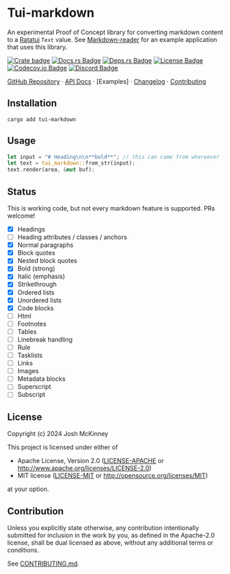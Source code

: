 # Tui-markdown

An experimental Proof of Concept library for converting markdown content to a [Ratatui] `Text`
value. See [Markdown-reader] for an example application that uses this library.

[![Crate badge]][tui-markdown]
[![Docs.rs Badge]][API Docs]
[![Deps.rs Badge]][Dependency Status]
[![License Badge]](../LICENSE-MIT)
[![Codecov.io Badge]][Code Coverage]
[![Discord Badge]][Ratatui Discord]

[GitHub Repository] · [API Docs] · [Examples] · [Changelog] · [Contributing]

## Installation

```shell
cargo add tui-markdown
```

## Usage

```rust
let input = "# Heading\n\n**bold**"; // this can come from whereever
let text = tui_markdown::from_str(input);
text.render(area, &mut buf);
```

## Status

This is working code, but not every markdown feature is supported. PRs welcome!

- [x] Headings
- [ ] Heading attributes / classes / anchors
- [x] Normal paragraphs
- [x] Block quotes
- [x] Nested block quotes
- [x] Bold (strong)
- [x] Italic (emphasis)
- [x] Strikethrough
- [x] Ordered lists
- [x] Unordered lists
- [x] Code blocks
- [ ] Html
- [ ] Footnotes
- [ ] Tables
- [ ] Linebreak handling
- [ ] Rule
- [ ] Tasklists
- [ ] Links
- [ ] Images
- [ ] Metadata blocks
- [ ] Superscript
- [ ] Subscript

## License

Copyright (c) 2024 Josh McKinney

This project is licensed under either of

- Apache License, Version 2.0
   ([LICENSE-APACHE](../LICENSE-APACHE) or <http://www.apache.org/licenses/LICENSE-2.0>)
- MIT license
   ([LICENSE-MIT](../LICENSE-MIT) or <http://opensource.org/licenses/MIT>)

at your option.

## Contribution

Unless you explicitly state otherwise, any contribution intentionally submitted
for inclusion in the work by you, as defined in the Apache-2.0 license, shall be
dual licensed as above, without any additional terms or conditions.

See [CONTRIBUTING.md](../CONTRIBUTING.md).

[tui-markdown]: https://crates.io/crates/tui-markdown
[markdown-reader]: https://crates.io/crates/markdown-reader
[Ratatui]: https://crates.io/crates/ratatui

[Crate badge]: https://img.shields.io/crates/v/tui-markdown?logo=rust&style=for-the-badge
[Docs.rs Badge]: https://img.shields.io/docsrs/tui-markdown?logo=rust&style=for-the-badge
[Deps.rs Badge]: https://deps.rs/repo/github/joshka/tui-markdown/status.svg?path=tui-markdown&style=for-the-badge
[License Badge]: https://img.shields.io/crates/l/tui-markdown?style=for-the-badge
[Codecov.io Badge]: https://img.shields.io/codecov/c/github/joshka/tui-markdown?logo=codecov&style=for-the-badge&token=BAQ8SOKEST
[Discord Badge]: https://img.shields.io/discord/1070692720437383208?label=ratatui+discord&logo=discord&style=for-the-badge

[API Docs]: https://docs.rs/crate/tui-markdown/
[Dependency Status]: https://deps.rs/crate/tui-markdown
[Code Coverage]: https://app.codecov.io/gh/joshka/tui-markdown
[Ratatui Discord]: https://discord.gg/pMCEU9hNEj

[GitHub Repository]: https://github.com/joshka/tui-markdown
[Changelog]: https://github.com/joshka/tui-markdown/blob/main/tui-markdown/CHANGELOG.md
[Contributing]: https://github.com/joshka/tui-markdown/blob/main/CONTRIBUTING.md
